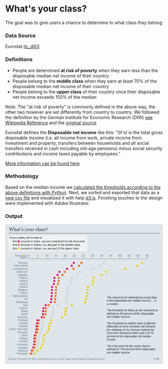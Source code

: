 # What's your class?
The goal was to give users a chance to determine to what class they belong

### Data Source
Eurostat [ilc_di03](http://ec.europa.eu/eurostat/en/web/products-datasets/-/ILC_DI03)

### Definitions
* People are determined **at risk of poverty** when they earn less than the disposable median net income of their country
* People belong to the **middle class** when they earn at least 70% of the disposable median net income of their country
* People belong to the **upper class** of their country once their disposable net income exceeds 150% of the median

Note: The "at risk of poverty" is commonly defined in the above way, the other two however are set differently from country to country. We followed the definition by the German Institute for Economic Research (DIW) [see Wikipedia Reference](https://de.wikipedia.org/wiki/Mittelschicht#cite_note-DIW_2010-24-1-11) and the [original source](http://www.diw.de/documents/publikationen/73/diw_01.c.357505.de/10-24-1.pdf)

Eurostat defines the **Disposable net income** like this: "(It's) is the total gross disposable income (i.e. all income from work, private income from investment and property, transfers between households and all social transfers received in cash including old-age pensions) minus social security contributions and income taxes payable by employees."

[More information can be found here](http://ec.europa.eu/eurostat/statistics-explained/index.php/Glossary:Equivalised_disposable_income)

### Methodology
Based on the median income we [calculated the thresholds according to the above definitions with Python](QuantifyEurope_Income-Thresholds.ipynb). Next, we sorted and exported that data as a [new csv file](income_threshold_sorted.csv) and visualized it with help [d3.js](d3-files_income-thresholds/). Finishing touches to the design were implemented with Adobe Illustrator.

### Output

![Desktop Version - Income Thresholds](6FINALDWDataIncomeThresholds_English-Desktop.png)
